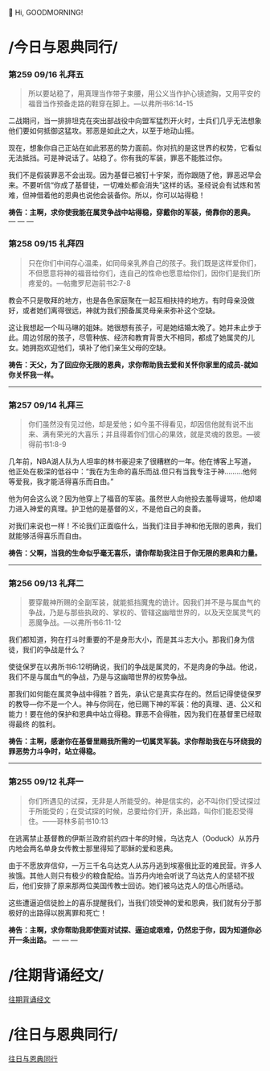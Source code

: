 👋 Hi, GOODMORNING!

# /今日与恩典同行/

### 第259 09/16 礼拜五

>所以要站稳了，用真理当作带子束腰，用公义当作护心镜遮胸，又用平安的福音当作预备走路的鞋穿在脚上。—以弗所书6:14-15

二战期问，当一排排坦克在突出部战役中向盟军猛烈开火时，士兵们几乎无法想象他们要如何抵御这猛攻。邪恶是如此之大，以至于地动山摇。

现在，想象你自己正站在如此邪恶的势力面前。你对抗的是这世界的权势，它看似无法抵挡。可是神说话了。站稳了。你有我的军装，罪恶不能胜过你。

我们不是假装罪恶不会出现。因为基督已被钉十宇架，而你跟随了他，罪恶迟早会来。不要听信“你成了基督徒，一切难处都会消失”这样的话。圣经说会有试炼和苦难，但神借着他的恩典也说他会装备你。所以，你可以站得稳！

**祷告：主啊，求你使我能在属灵争战中站得稳，穿戴你的军装，倚靠你的恩典。**
— — —
### 第258 09/15 礼拜四

>只在你们中间存心温柔，如同母亲乳养自己的孩子。我们既是这样爱你们，不但愿意将神的福音给你们，连自己的性命也愿意给你们，因你们是我们所疼爱的。—帖撒罗尼迦前书2:7-8

教会不只是敬拜的地方，也是各色家庭聚在一起互相扶持的地方。有时母亲没做好，或者她们离得很远，神就为我们预备属灵母亲来弥补这个空缺。

这让我想起一个叫马琳的姐妹。她很想有孩子，可是她结婚太晚了。她并未止步于此。周边邻居的孩子，尽管种族、经济和教育背景大不相同，都成了她属灵的儿女。她拥抱欢迎他们，填补了他们亲生父母的空缺。

**祷告：天父，为了回应你无限的恩典，求你帮助我去爱和关怀你家里的成员-就如你关怀我一样。**
- - -

### 第257 09/14 礼拜三

>你们虽然没有见过他，却是爱他；如今虽不得看见，却因信他就有说不出来、满有荣光的大喜乐；并且得着你们信心的果效，就是灵魂的救恩。—彼得前书1:8-9

几年前，NBA湖人队为人坦率的林书豪迎来了很糟糕的一年。他在博客上写道，他正处在极深的低谷中：“我在为生命的喜乐而战.但只有当我专注于神………他何等爱我，我才能活得喜乐而自由。”

他为何会这么说？因为他穿上了福音的军装。虽然世人向他投去羞辱谩骂，他却竭力进入神爱的真理。护卫他的是基督的义，不是他自己的良善。

对我们来说也一样！不论我们正面临什么，当我们注目手神和他无限的恩典，我们就能够活得喜乐而自由。

**祷告：父啊，当我的生命似乎毫无喜乐，请你帮助我注目于你无限的恩典和力量。**
- - -

### 第256 09/13 礼拜二

>要穿戴神所赐的全副军装，就能抵挡魔鬼的诡计。因我们并不是与属血气的争战，乃是与那些执政的、掌权的、管辖这幽暗世界的，以及天空属灵气的恶魔争战。—以弗所书6:11-12

我们都知道，狗在打斗时重要的不是身形大小，而是其斗志大小。那我们身为信徒，我们的争战是什么？

使徒保罗在以弗所书6:12明确说，我们的争战是属灵的，不是肉身的争战。他说，我们不是与属血气的争战，乃是与这幽暗世界的权势争战。

那我们如何能在属灵争战中得胜？首先，承认它是真实存在的。然后记得使徒保罗的教导—你不是一个人。神与你同在，他已赐下神的军装：他的真理、道、公义和能力！要在他的保护和恩典中站立得稳。罪恶不会得胜，因为我们在基督里已经取得最终
的胜利。

**祷告：主啊，感谢你在基督里赐我所需的一切属灵军装。求你帮助我在与环绕我的罪恶势力斗争时，站立得稳。**
- - -

### 第255 09/12 礼拜一

>你们所遇见的试探，无非是人所能受的。神是信实的，必不叫你们受试探过于所能受的；在受试探的时候，总要给你们开，条出路，叫你们能忍受得住。——哥林多前书10:13

在逃离禁止基督教的伊斯兰政府前约四十年的时候，乌达克人（Ooduck）从苏丹内地会两名单身女传教士那里得知了耶稣的爱和恩典。

由于不愿放弃信仰，一万三千名乌达克人从苏丹逃到埃塞俄比亚的难民营。许多人挨饿。其他人则只有极少的粮食配给。当苏丹内地会听说了乌达克人的坚韧不拔后，他们安排了原来那两位美国传教士回访。她们被乌达克人的信心所感动。

这些遭逼迫信徒脸上的喜乐提醒我们，当我们领受神的爱和恩典，我们就有分于那极好的出路得以脱离罪和死亡！

**祷告：主啊，求你帮助我即使面对试探、逼迫或艰难，仍然忠于你，因为知道你必开一条出路。**
— — —

# /往期背诵经文/

[往期背诵经文](https://github.com/GOODNEWSNOW/GOODNEWSNOW/blob/main/past%20scripture.md)

# /往日与恩典同行/

[往日与恩典同行](https://github.com/GOODNEWSNOW/GOODNEWSNOW/blob/main/past%20food.md)
